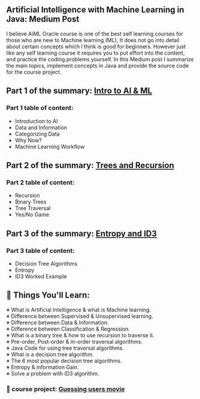 ## Artificial Intelligence with Machine Learning in Java: Medium Post
I believe AiML Oracle course is one of the best self learning courses for those who are new to Machine learning (ML), It does not go into detail about certain concepts which I think is good for beginners. However just like any self learning course it requires you to put effort into the content, and practice the coding problems yourself. In this Medium post I summarize the main topics, implement concepts in Java and provide the source code for the course project.

## Part 1 of the summary: [Intro to AI & ML](https://ninamaamary.medium.com/artificial-intelligence-with-machine-learning-in-java-intro-to-ai-ml-90dbb55b42cd)
### Part 1 table of content:
* Introduction to AI
* Data and Information
* Categorizing Data
* Why Now?
* Machine Learning Workflow

## Part 2 of the summary: [Trees and Recursion](https://ninamaamary.medium.com/artificial-intelligence-with-machine-learning-in-java-trees-and-recursion-a526a34a7282)
### Part 2 table of content: 
* Recursion
* Binary Trees
* Tree Traversal
* Yes/No Game

## Part 3 of the summary: [Entropy and ID3](#)
### Part 3 table of content: 
* Decision Tree Algorithms
* Entropy 
* ID3 Worked Example

## 🌱 Things You'll Learn:
※ What is Artificial Intelligence & what is Machine learning.  
※ Difference between Supervised & Unsupervised learning.  
※ Difference between Data & Information.  
※ Difference between Classification & Regression.  
※ What is a binary tree & how to use recursion to traverse it.  
※ Pre-order, Post-order & in-order traversal algorithms.  
※ Java Code for using tree traversal algorithms.  
※ What is a decision tree algorithm.  
※ The 6 most popular decision tree algorithms.  
※ Entropy & information Gain.  
※ Solve a problem with ID3 algorithm.

### 🚀 course project: [Guessing users movie](https://github.com/NinaM31/Guess-My-movie)
